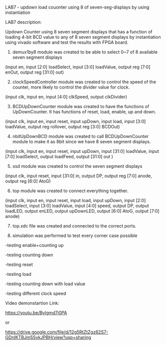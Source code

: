 LAB7 - updown load couonter using 8 of seven-seg-displays by using instantiation 

LAB7 description:

   Updown Counter using 8 seven segment displays that has a function of loading 4-bit BCD value to any of 8 seven segment displays by instantiation using vivado software and test the results with FPGA board.



1) demux1by8 module was created to be able to select 0~7 of 8 available seven segment displays

 (input en, input [2:0] loadSelect, input [3:0] loadValue, output reg [7:0] enOut, output reg [31:0] out)
 
2) clockSpeedController module was created to control the speed of the counter, more likely to control the divider value for clock.

(input clk, input en, input [4:0] clkSpeed, output clkDivider)

3) BCDUpDownCounter module was created to have the functions of UpDownCounter. It has functions of reset, load, enable, up and down. 

(input clk, input en, input reset, input upDown, input load, input [3:0] loadValue, output reg rollover, output reg [3:0] BCDOut)

4) nbitUpDownBCD module was created to call BCDUpDownCounter module to make it as 8bit since we have 8 seven segment displays.

(input clk, input en, input reset, input upDown, input [31:0] loadValue, input [7:0] loadSelect, output loadFeed, output [31:0] out )

5)  ssd module was created to control the seven segment displays

(input clk, input reset, input [31:0] in, output DP, output reg [7:0] anode, output reg [6:0] AtoG)

6) top module was created to connect everything together.

(input clk, input en, input reset, input load, input upDown, input [2:0] loadSelect, input [3:0] loadValue, input [4:0] speed, output DP, output loadLED, output enLED, output upDownLED, output [6:0] AtoG, output [7:0] anode)

7) top.xdc file was created and connected to the correct ports.

8) simulation was performed to test every corner case possible

-testing enable+counting up

-testing counting down

-testing reset

-testing load

-testing counting down with load value

-testing different clock speed


Video demonstartion Link:

https://youtu.be/Bylgmd7i0PA

or

https://drive.google.com/file/d/12g5RtZtZgz62S7-GDnIKTBJm5SykJPBH/view?usp=sharing


